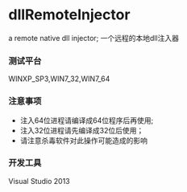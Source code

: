 # dllRemoteInjector
a remote native dll injector; 
一个远程的本地dll注入器

###  测试平台
WINXP_SP3,WIN7_32,WIN7_64

### 注意事项
* 注入64位进程请编译成64位程序后再使用;
* 注入32位进程请先编译成32位后使用；
* 请注意杀毒软件对此操作可能造成的影响

### 开发工具
Visual Studio 2013
